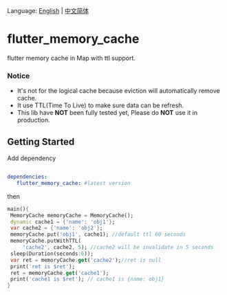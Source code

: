 Language: [English](README.md) | [中文简体](README-ZH.md)

# flutter_memory_cache

flutter memory cache in Map with ttl support.

### Notice

- It's not for the logical cache because eviction will automatically remove cache.
- It use TTL(Time To Live) to make sure data can be refresh.
- This lib have **NOT** been fully tested yet, Please do **NOT** use it in production.

## Getting Started

Add dependency

```yaml

dependencies:
   flutter_memory_cache: #latest version

```

then

```dart
main(){
 MemoryCache memoryCache = MemoryCache();
 dynamic cache1 = {'name': 'obj1'};
 var cache2 = {'name': 'obj2'};
 memoryCache.put('obj1', cache1); //default ttl 60 seconds
 memoryCache.putWithTTL(
     'cache2', cache2, 5); //cache2 will be invalidate in 5 seconds
 sleep(Duration(seconds:6));
 var ret = memoryCache.get('cache2');//ret is null
 print('ret is $ret');
 ret = memoryCache.get('cache1');
 print('cache1 is $ret'); // cache1 is {name: obj1}
}
```
